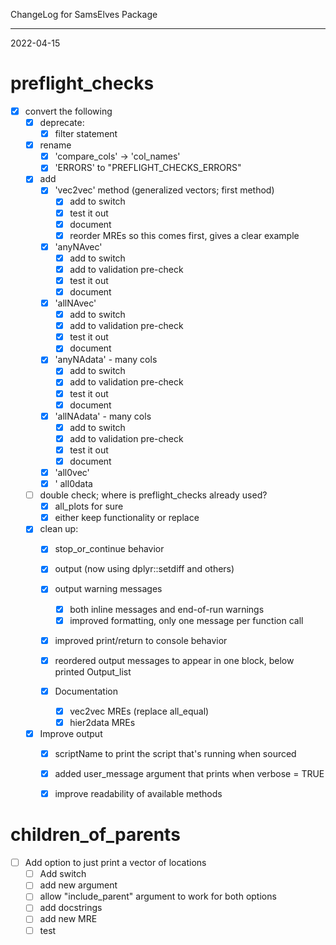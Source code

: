 ChangeLog for SamsElves Package

--------------------------------------------------------------------------------

2022-04-15

# preflight_checks
- [x] convert the following
  - [x] deprecate:
    - [x] filter statement
  - [x] rename
    - [x] 'compare_cols' -> 'col_names'
    - [x] 'ERRORS' to "PREFLIGHT_CHECKS_ERRORS"
  - [x] add
    - [x] 'vec2vec' method (generalized vectors; first method)
      - [x] add to switch
      - [x] test it out
      - [x] document
      - [x] reorder MREs so this comes first, gives a clear example
    - [x] 'anyNAvec'
      - [x] add to switch
      - [x] add to validation pre-check
      - [x] test it out
      - [x] document
    - [x] 'allNAvec'
      - [x] add to switch
      - [x] add to validation pre-check
      - [x] test it out
      - [x] document
    - [x] 'anyNAdata' - many cols
      - [x] add to switch
      - [x] add to validation pre-check
      - [x] test it out
      - [x] document
    - [x] 'allNAdata' - many cols
      - [x] add to switch
      - [x] add to validation pre-check
      - [x] test it out
      - [x] document
    - [x] 'all0vec'
    - [x] ' all0data
  - [ ] double check; where is preflight_checks already used?
    - [x] all_plots for sure 
    - [x] either keep functionality or replace
    
  - [x] clean up:
    - [x] stop_or_continue behavior
    - [x] output (now using dplyr::setdiff and others)
    - [x] output warning messages
      - [x] both inline messages and end-of-run warnings
      - [x] improved formatting, only one message per function call
    - [x] improved print/return to console behavior
    - [x] reordered output messages to appear in one block, below printed Output_list
    
    - [x] Documentation
      - [x] vec2vec MREs (replace all_equal)
      - [x] hier2data MREs
  - [x] Improve output
    - [x] scriptName to print the script that's running when sourced
    - [x] added user_message argument that prints when verbose = TRUE
    - [x] improve readability of available methods
    

# children_of_parents
- [ ] Add option to just print a vector of locations
  - [ ] Add switch
  - [ ] add new argument
  - [ ] allow "include_parent" argument to work for both options
  - [ ] add docstrings
  - [ ] add new MRE
  - [ ] test
